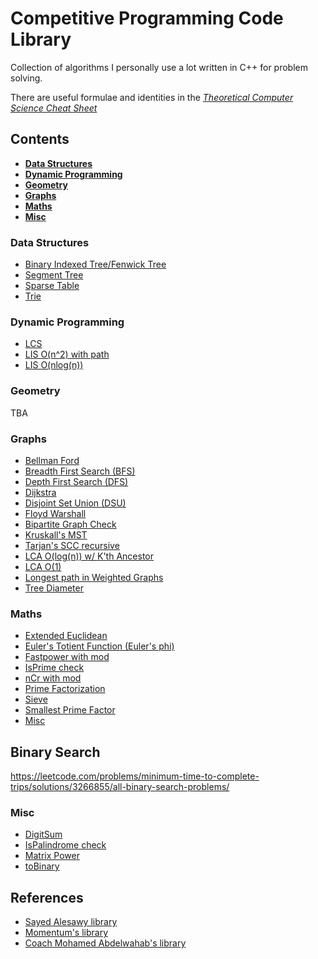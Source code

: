 # Competitive Programming Code Library
Collection of algorithms I personally use a lot written in C++ for problem solving.

There are useful formulae and identities in the [*Theoretical Computer Science Cheat Sheet*](external/math_cheat_sheet.pdf)

## **Contents**
- [**Data Structures**](#data-structures)
- [**Dynamic Programming**](#dynamic-programming)
- [**Geometry**](#geometry)
- [**Graphs**](#graphs)
- [**Maths**](#maths)
- [**Misc**](#misc)

### **Data Structures**
- [Binary Indexed Tree/Fenwick Tree](src/data_structures/BIT.cpp)
- [Segment Tree](src/data_structures/segment_tree.cpp)
- [Sparse Table](src/data_structures/sparse_table.cpp)
- [Trie](src/data_structures/trie.cpp)

### **Dynamic Programming**
- [LCS](src/dynamic_programming/LCS.cpp)
- [LIS O(n^2) with path](src/dynamic_programming/LIS_O(n^2)-path.cpp)
- [LIS O(nlog(n))](src/dynamic_programming/LIS_O(nlogn).cpp)

### **Geometry**
TBA

### **Graphs**
- [Bellman Ford](src/graphs/bellman.cpp)
- [Breadth First Search (BFS)](src/graphs/BFS.cpp)
- [Depth First Search (DFS)](src/graphs/DFS.cpp)
- [Dijkstra](src/graphs/dijkstra.cpp)
- [Disjoint Set Union (DSU)](src/graphs/DSU.cpp)
- [Floyd Warshall](src/graphs/floyd.cpp)
- [Bipartite Graph Check](src/graphs/is_bipartite_graph.cpp)
- [Kruskall's MST](src/graphs/kruskall_s_MST.cpp)
- [Tarjan's SCC recursive](src/graphs/tarjans_SCC.cpp)
- [LCA O(log(n)) w/ K'th Ancestor](src/graphs/LCA_O(logn).cpp)
- [LCA O(1)](src/graphs/LCA_O(1).cpp)
- [Longest path in Weighted Graphs](src/graphs/longest_weighted_path.cpp)
- [Tree Diameter](src/graphs/tree_diameter.cpp)

### **Maths**
- [Extended Euclidean](src/math/extended_euclid.cpp)
- [Euler's Totient Function (Euler's phi)](src/math/euler_phi.cpp)
- [Fastpower with mod](src/math/fastpower_with_mod.cpp)
- [IsPrime check](src/math/is_prime.cpp)
- [nCr with mod](src/math/nCr_with_mod.cpp)
- [Prime Factorization](src/math/prime_factorization.cpp)
- [Sieve](src/math/sieve.cpp)
- [Smallest Prime Factor](src/math/smallest_prime_factor.cpp)
- [Misc](src/math/misc.cpp)


## **Binary Search**

https://leetcode.com/problems/minimum-time-to-complete-trips/solutions/3266855/all-binary-search-problems/


### **Misc**
- [DigitSum](src/misc/digit_sum.cpp)
- [IsPalindrome check](src/misc/is_palindrome.cpp)
- [Matrix Power](src/misc/matrix_power.cpp)
- [toBinary](src/misc/to_binary.cpp)


## **References**
- [Sayed Alesawy library](external/sayed_library.pdf)
- [Momentum's library](external/momentum_library.pdf)
- [Coach Mohamed Abdelwahab's library](external/coach_library.pdf)
